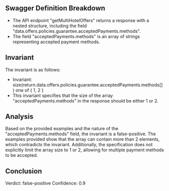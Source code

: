 ## Swagger Definition Breakdown
- The API endpoint "getMultiHotelOffers" returns a response with a nested structure, including the field "data.offers.policies.guarantee.acceptedPayments.methods".
- The field "acceptedPayments.methods" is an array of strings representing accepted payment methods.

## Invariant
The invariant is as follows:
- Invariant: size(return.data.offers.policies.guarantee.acceptedPayments.methods[]) one of { 1, 2 }
- This invariant specifies that the size of the array "acceptedPayments.methods" in the response should be either 1 or 2.

## Analysis
Based on the provided examples and the nature of the "acceptedPayments.methods" field, the invariant is a false-positive. The examples provided show that the array can contain more than 2 elements, which contradicts the invariant. Additionally, the specification does not explicitly limit the array size to 1 or 2, allowing for multiple payment methods to be accepted.

## Conclusion
Verdict: false-positive
Confidence: 0.9
